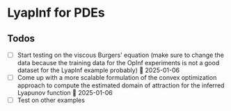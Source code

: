# LyapInf for PDEs

## Todos
- [ ] Start testing on the viscous Burgers' equation (make sure to change the data because the training data for the OpInf experiments is not a good dataset for the LyapInf example probably) 📅 2025-01-06
- [ ] Come up with a more scalable formulation of the convex optimization approach to compute the estimated domain of attraction for the inferred Lyapunov function 📅 2025-01-06 
- [ ] Test on other examples 